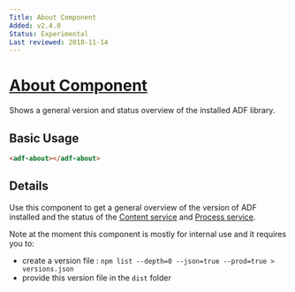 ```yaml
---
Title: About Component
Added: v2.4.0
Status: Experimental
Last reviewed: 2018-11-14
---
```


# [About Component](../../../lib/core/about/about.component.ts "Defined in about.component.ts")

Shows a general version and status overview of the installed ADF library.

## Basic Usage

```html
<adf-about></adf-about>
```

## Details

Use this component to get a general overview of the version of ADF installed and the status of the [Content service](../services/content.service.md) and [Process service](../../process-services/services/process.service.md).

Note at the moment this component is mostly for internal use and it requires you to:

-   create a version file : `npm list --depth=0 --json=true --prod=true > versions.json`
-   provide this version file in the `dist` folder
